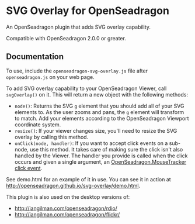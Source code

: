 # SVG Overlay for OpenSeadragon

An OpenSeadragon plugin that adds SVG overlay capability.

Compatible with OpenSeadragon 2.0.0 or greater.

## Documentation

To use, include the `openseadragon-svg-overlay.js` file after `openseadragon.js` on your web page.

To add SVG overlay capability to your OpenSeadragon Viewer, call `svgOverlay()` on it. This will return a new object with the following methods:

* `node()`: Returns the SVG `g` element that you should add all of your SVG elements to. As the user zooms and pans, the `g` element will transform to match. Add your elements according to the OpenSeadragon Viewport coordinate system.
* `resize()`: If your viewer changes size, you'll need to resize the SVG overlay by calling this method.
* `onClick(node, handler)`: If you want to accept click events on a sub-node, use this method. It takes care of making sure the click isn't also handled by the Viewer. The handler you provide is called when the click occurs and given a single argument, an [OpenSeadragon.MouseTracker click event](http://openseadragon.github.io/docs/OpenSeadragon.MouseTracker.html#clickHandler).

See demo.html for an example of it in use. You can see it in action at http://openseadragon.github.io/svg-overlay/demo.html.

This plugin is also used on the desktop versions of:

* http://iangilman.com/openseadragon/rdio/
* http://iangilman.com/openseadragon/flickr/
